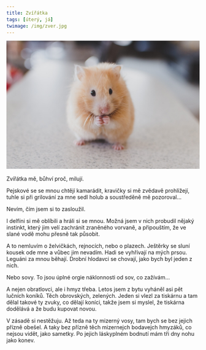 ```yaml
---
title: Zvířátka
tags: [úterý, já]
twimage: /img/zver.jpg
---
```


![cover](/img/zver.jpg)

Zvířátka mě, bůhví proč, milují.

Pejskové se se mnou chtějí kamarádit, kravičky si mě zvědavě prohlížejí, tuhle si při grilování za mne sedl holub a soustředěně mě pozoroval...

Nevím, čím jsem si to zasloužil.

I delfíni si mě oblíbili a hráli si se mnou. Možná jsem v nich probudil nějaký instinkt, který jim velí zachránit zraněného vorvaně, a připouštím, že ve slané vodě mohu přesně tak působit.

A to nemluvím o želvičkách, rejnocích, nebo o plazech. Ještěrky se sluní kousek ode mne a vůbec jim nevadím. Hadi se vyhřívají na mých prsou. Leguáni za mnou běhají. Drobní hlodavci se chovají, jako bych byl jeden z nich.

Nebo sovy. To jsou úplné orgie náklonnosti od sov, co zažívám...

A nejen obratlovci, ale i hmyz třeba. Letos jsem z bytu vyháněl asi pět lučních koníků. Těch obrovských, zelených. Jeden si vlezl za tiskárnu a tam dělal takové ty zvuky, co dělají koníci, takže jsem si myslel, že tiskárna dodělává a že budu kupovat novou.

V zásadě si nestěžuju. Až teda na ty mizerný vosy, tam bych se bez jejich přízně obešel. A taky bez přízně těch mizernejch bodavejch hmyzáků, co nejsou vidět, jako sametky. Po jejich láskyplném bodnutí mám tři dny nohu jako konev.